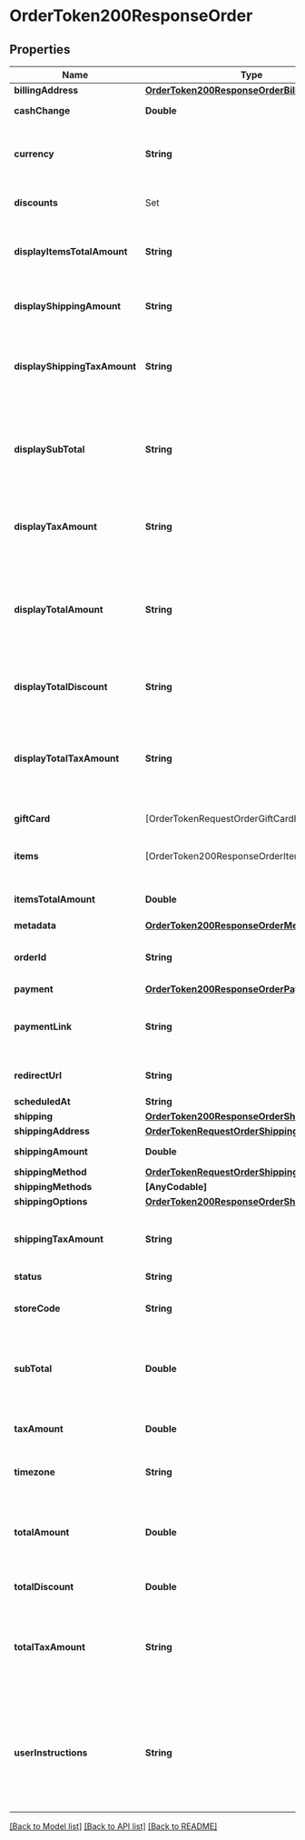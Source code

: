 # OrderToken200ResponseOrder

## Properties
Name | Type | Description | Notes
------------ | ------------- | ------------- | -------------
**billingAddress** | [**OrderToken200ResponseOrderBillingAddress**](OrderToken200ResponseOrderBillingAddress.md) |  | [optional] 
**cashChange** | **Double** | Cambio solicitado por el cliente | [optional] 
**currency** | **String** | Representa la moneda de uso del comercio en 3 caracteres bajo la ISO 3166-1 alpha-3 | [optional] 
**discounts** | Set<OrderToken200ResponseOrderDiscountsInner> | Son los descuentos aplicados en la orden | [optional] 
**displayItemsTotalAmount** | **String** | Es el costo total de todos los items de la orden que se mostrara en el checkout | [optional] 
**displayShippingAmount** | **String** | Es el costo total del envío de la orden que se mostrara en el checkout. | [optional] 
**displayShippingTaxAmount** | **String** | Es la visualización del monto total de los **impuestos** del envío aplicados en la orden que aparece en el checkout. | [optional] 
**displaySubTotal** | **String** | Es el subtotal de la compra, que comprende la suma de items_total_amount y shipping_amount que se mostrara en el checkout. | [optional] 
**displayTaxAmount** | **String** | Es el monto total de los **impuestos** aplicados en la orden que aparece en el checkout. | [optional] 
**displayTotalAmount** | **String** | Es el total de la orden esto comprende la suma del total de *items_total_amount*, *shipping_amount* y *tax_amount* que se mostrara en el checkout. | [optional] 
**displayTotalDiscount** | **String** | Monto de descuento total de la orden que se mostrara en el checkout | [optional] 
**displayTotalTaxAmount** | **String** | Es la visualizacion total de la orden esto comprende la suma del total de *shipping_tax_amount* y *tax_amount* que se mostrara en el checkout. | [optional] 
**giftCard** | [OrderTokenRequestOrderGiftCardInner] | Configuración de las tarjetas de regalo | [optional] 
**items** | [OrderToken200ResponseOrderItemsInner] | Detalle de los productos que se encuentran en la orden | [optional] 
**itemsTotalAmount** | **Double** | Es el costo total de todos los items de la orden. | [optional] 
**metadata** | [**OrderToken200ResponseOrderMetadata**](OrderToken200ResponseOrderMetadata.md) |  | [optional] 
**orderId** | **String** | Representa al identificador de la orden dentro del comercio | [optional] 
**payment** | [**OrderToken200ResponseOrderPayment**](OrderToken200ResponseOrderPayment.md) |  | [optional] 
**paymentLink** | **String** | Es el link de pago generado al tokenizar la orden para efectuar el pago | [optional] 
**redirectUrl** | **String** | Url donde se redireccionara al terminar la compra | [optional] 
**scheduledAt** | **String** | Fecha de entrega | [optional] 
**shipping** | [**OrderToken200ResponseOrderShipping**](OrderToken200ResponseOrderShipping.md) |  | [optional] 
**shippingAddress** | [**OrderTokenRequestOrderShippingAddress**](OrderTokenRequestOrderShippingAddress.md) |  | [optional] 
**shippingAmount** | **Double** | Es el costo total del envío de la orden. | [optional] 
**shippingMethod** | [**OrderTokenRequestOrderShippingMethod**](OrderTokenRequestOrderShippingMethod.md) |  | [optional] 
**shippingMethods** | **[AnyCodable]** | Métodos de envío | [optional] 
**shippingOptions** | [**OrderToken200ResponseOrderShippingOptions**](OrderToken200ResponseOrderShippingOptions.md) |  | [optional] 
**shippingTaxAmount** | **String** | Es el monto total de los **impuestos** del envío aplicados en la orden que aparece en el checkout. | [optional] 
**status** | **String** | Estado de la orden  | [optional] 
**storeCode** | **String** | Es el código de la tienda, por defecto el código de la tienda es all | [optional] 
**subTotal** | **Double** | Es el subtotal de la compra, que comprende la suma de items_total_amount y shipping_amount. | [optional] [default to 4470]
**taxAmount** | **Double** | Es el monto total de los **impuestos** aplicados en la orden. | [optional] 
**timezone** | **String** | Representa la zona horario de tu comercio | [optional] 
**totalAmount** | **Double** | Es el total de la orden esto comprende la suma del total de *items_total_amount*, *shipping_amount* y *tax_amount*. | [optional] 
**totalDiscount** | **Double** | Monto de descuento total de la orden | [optional] 
**totalTaxAmount** | **String** | Es el total de la orden esto comprende la suma del total de *shipping_tax_amount* y *tax_amount* que se mostrara en el checkout. | [optional] 
**userInstructions** | **String** | Son las instrucciones especiales que da el cliente en su compra, este valor se sustituye por el comentario en caso que el cliente lo coloque dentro del *checkout* | [optional] 

[[Back to Model list]](../README.md#documentation-for-models) [[Back to API list]](../README.md#documentation-for-api-endpoints) [[Back to README]](../README.md)


